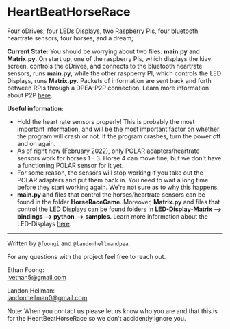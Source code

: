 # HeartBeatHorseRace
Four oDrives, four LEDs Displays, two Raspberry PIs, four bluetooth heartrate sensors, four horses, and a dream;

**Current State:** You should be worrying about two files: **main.py** and **Matrix.py**. On start up, one of the raspberry PIs, which displays the kivy screen, controls the oDrives, and connects to the bluetooth heartrate sensors, runs **main.py**, while the other raspberry PI, which controls the LED Displays, runs **Matrix.py.** Packets of information are sent back and forth between RPIs through a DPEA-P2P connection. Learn more information about P2P [here](https://github.com/dpengineering/dpea-p2p).

**Useful information:**
* Hold the heart rate sensors properly! This is probably the most important information, and will be the most important factor on whether the program will crash or not. If the program crashes, turn the power off and on again.
* As of right now (February 2022), only POLAR adapters/heartrate sensors work for horses 1 - 3. Horse 4 can move fine, but we don't have a functioning POLAR sensor for it yet.
* For some reason, the sensors will stop working if you take out the POLAR adapters and put them back in. You need to wait a long time before they start working again. We're not sure as to why this happens.
* **main.py** and files that control the horses/heartrate sensors can be found in the folder **HorseRaceGame**. Moreover, **Matrix.py** and files that control the LED Displays can be found folders in **LED-Display-Matrix --> bindings --> python --> samples**. Learn more information about the LED-Displays [here](https://github.com/dpengineering/LED-Display).
------------------------
Written by `@foongi` and `@landonhellmandpea`.

For any questions with the project feel free to reach out. 

Ethan Foong:  
ivethan5@gmail.com

Landon Hellman:  
landonhellman0@gmail.com

Note: When you contact us please let us know who you are and that this is for the HeartBeatHorseRace so we don't accidently ignore you.
